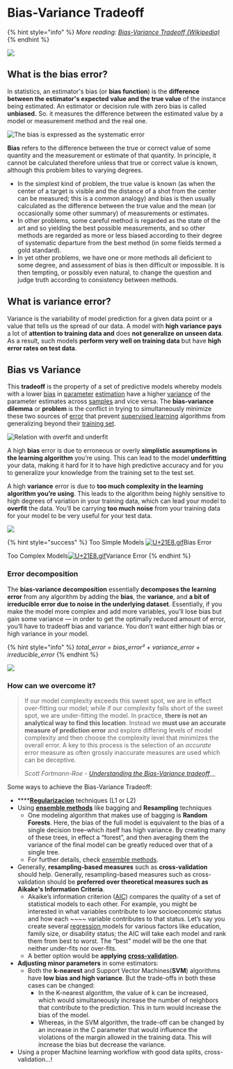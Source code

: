 # Bias-Variance Tradeoff

{% hint style="info" %}
_More reading:_ [_Bias-Variance Tradeoff (Wikipedia)_](https://en.wikipedia.org/wiki/Bias-variance\_tradeoff)
{% endhint %}

![](<../../.gitbook/assets/image (64).png>)

## What is the bias error?

In statistics, an estimator's bias (or **bias function**) is the **difference between the estimator's expected value and the true value** of the instance being estimated. An estimator or decision rule with zero bias is called **unbiased.** So. it measures the difference between the estimated value by a model or measurement method and the real one.

![The bias is expressed as the systematic error](../../.gitbook/assets/illustration-of-precision-error-and-bias-error-reprinted-with-minor-changes-from-asme.png)

**Bias** refers to the difference between the true or correct value of some quantity and the measurement or estimate of that quantity. In principle, it cannot be calculated therefore unless that true or correct value is known, although this problem bites to varying degrees.

* In the simplest kind of problem, the true value is known (as when the center of a target is visible and the distance of a shot from the center can be measured; this is a common analogy) and bias is then usually calculated as the difference between the true value and the mean (or occasionally some other summary) of measurements or estimates.
* In other problems, some careful method is regarded as the state of the art and so yielding the best possible measurements, and so other methods are regarded as more or less biased according to their degree of systematic departure from the best method (in some fields termed a gold standard).
* In yet other problems, we have one or more methods all deficient to some degree, and assessment of bias is then difficult or impossible. It is then tempting, or possibly even natural, to change the question and judge truth according to consistency between methods.

## What is variance error?

Variance is the variability of model prediction for a given data point or a value that tells us the spread of our data. A model with **high variance pays** a lot of **attention to training data and** does **not generalize on unseen data**. As a result, such models **perform very well on training data** but have **high error rates on test data**.

## Bias vs Variance

This **tradeoff** is the property of a set of predictive models whereby models with a lower [bias](https://en.wikipedia.org/wiki/Bias\_of\_an\_estimator) in [parameter](https://en.wikipedia.org/wiki/Statistical\_parameter) [estimation](https://en.wikipedia.org/wiki/Estimation\_theory) have a higher [variance](https://en.wikipedia.org/wiki/Variance) of the parameter estimates across [samples](https://en.wikipedia.org/wiki/Sample\_\(statistics\)) and vice versa. The **bias-variance dilemma** or **problem** is the conflict in trying to simultaneously minimize these two sources of [error](https://en.wikipedia.org/wiki/Errors\_and\_residuals\_in\_statistics) that prevent [supervised learning](https://en.wikipedia.org/wiki/Supervised\_learning) algorithms from generalizing beyond their [training set](https://en.wikipedia.org/wiki/Training\_set).

![Relation with overfit and underfit](../../.gitbook/assets/bias\_var.png)

A high **bias** error is due to erroneous or overly **simplistic assumptions in the learning algorithm** you’re using. This can lead to the model **underfitting** your data, making it hard for it to have high predictive accuracy and for you to generalize your knowledge from the training set to the test set.

A high **variance** error is due to **too much complexity in the learning algorithm you’re using**. This leads to the algorithm being highly sensitive to high degrees of variation in your training data, which can lead your model to **overfit** the data. You’ll be carrying **too much noise** from your training data for your model to be very useful for your test data.

![](<../../.gitbook/assets/image (16).png>)

{% hint style="success" %}
Too Simple Models [![U+21E8.gif](https://upload.wikimedia.org/wikipedia/commons/6/61/U%2B21E8.gif)](https://en.wikipedia.org/wiki/File:U%2B21E8.gif)Bias Error

Too Complex Models[![U+21E8.gif](https://upload.wikimedia.org/wikipedia/commons/6/61/U%2B21E8.gif)](https://en.wikipedia.org/wiki/File:U%2B21E8.gif)Variance Error
{% endhint %}

### Error decomposition

The **bias-variance decomposition** essentially **decomposes the learning error** from any algorithm by adding the **bias**, the **variance**, and **a bit of irreducible error due to noise in the underlying dataset**. Essentially, if you make the model more complex and add more variables, you’ll lose bias but gain some variance — in order to get the optimally reduced amount of error, you’ll have to tradeoff bias and variance. You don’t want either high bias or high variance in your model.

{% hint style="info" %}
_total\_error = bias\_error² + variance\_error + irreducible\_error_
{% endhint %}

![](<../../.gitbook/assets/image (102).png>)

### How can we overcome it?

> If our model complexity exceeds this sweet spot, we are in effect over-fitting our model; while if our complexity falls short of the sweet spot, we are under-fitting the model. In practice, **there is not an analytical way to find this location**. Instead we **must use an accurate measure of prediction error** and explore differing levels of model complexity and then choose the complexity level that minimizes the overall error. A key to this process is the selection of an _accurate_ error measure as often grossly inaccurate measures are used which can be deceptive.
>
> _Scott Fortmann-Roe -_ [_Understanding the Bias-Variance tradeoff_](http://scott.fortmann-roe.com/docs/BiasVariance.html)__

Some ways to achieve the Bias-Variance Tradeoff:

* ****[**Regularizacion**](../ml-techniques/regularization.md) techniques (L1 or L2)
* Using [**ensemble methods**](../ml-techniques/ensemble-methods.md) like bagging and **Resampling** techniques
  * One modeling algorithm that makes use of bagging is **Random Forests**. Here, the bias of the full model is equivalent to the bias of a single decision tree–which itself has high variance. By creating many of these trees, in effect a “forest”, and then averaging them the variance of the final model can be greatly reduced over that of a single tree.
  * For further details, check [ensemble methods](../ml-techniques/ensemble-methods.md).
* Generally, **resampling-based measures** such as **cross-validation** should help. Generally, resampling-based measures such as cross-validation should be **preferred over theoretical measures such as Aikake's Information Criteria**.
  * Akaike’s information criterion ([AIC](https://www.statisticshowto.com/akaikes-information-criterion/)) compares the quality of a set of statistical models to each other. For example, you might be interested in what variables contribute to low socioeconomic status and how each ~~~~ variable contributes to that status. Let’s say you create several [regression ](https://www.statisticshowto.com/probability-and-statistics/regression-analysis/)models for various factors like education, family size, or disability status; the AIC will take each model and rank them from best to worst. The “best” model will be the one that neither under-fits nor over-fits.
  * A better option would be **applying** [**cross-validation**](../ml-techniques/cross-validation.md)**.**
* **Adjusting minor parameters** in some estimators:
  * Both the **k-nearest** and Support Vector Machines(**SVM**) algorithms have **low bias and high variance**. But the trade-offs in both these cases can be changed:
    * In the K-nearest algorithm, the value of k can be increased, which would simultaneously increase the number of neighbors that contribute to the prediction. This in turn would increase the bias of the model.&#x20;
    * Whereas, in the SVM algorithm, the trade-off can be changed by an increase in the C parameter that would influence the violations of the margin allowed in the training data. This will increase the bias but decrease the variance.
* Using a proper Machine learning workflow with good data splits, cross-validation...!
